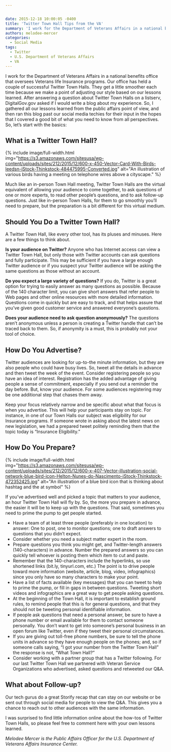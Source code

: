 ```yaml
---


date: 2015-12-18 10:00:05 -0400
title: 'Twitter Town Hall Tips from the VA'
summary: 'I work for the Department of Veterans Affairs in a national benefits office that oversees Veterans life Insurance programs. Our office has held a couple of successful Twitter Town Halls. They get a little smoother each time because we make a point of adjusting our style based on our lessons learned. After answering a question'
authors: melodee-mercer
categories:
  - Social Media
tags:
  - Twitter
  - U.S. Department of Veterans Affairs
  - VA
---
```


I work for the Department of Veterans Affairs in a national benefits office that oversees Veterans life Insurance programs. Our office has held a couple of successful Twitter Town Halls. They get a little smoother each time because we make a point of adjusting our style based on our lessons learned. After answering a question about Twitter Town Halls on a listserv, DigitalGov.gov asked if I would write a blog about my experience. So, I gathered all our lessons learned from the public affairs point of view, and then ran this blog past our social media techies for their input in the hopes that I covered a good bit of what you need to know from all perspectives. So, let’s start with the basics:

## What is a Twitter Town Hall? 
{% include image/full-width.html img="https://s3.amazonaws.com/sitesusa/wp-content/uploads/sites/212/2015/12/600-x-450-Vector-Card-With-Birds-leedsn-iStock-Thinkstock-484475995-Converted.jpg" alt="An illustration of various birds having a meeting on telephone wires above a cityscape." %} 

Much like an in-person Town Hall meeting, Twitter Town Halls are the virtual equivalent of allowing your audience to come together, to ask questions of one or more experts, to read other people’s questions, and to ask follow-up questions. Just like in-person Town Halls, for them to go smoothly you’ll need to prepare, but the preparation is a bit different for this virtual medium.

## Should You Do a Twitter Town Hall?

A Twitter Town Hall, like every other tool, has its pluses and minuses. Here are a few things to think about.

**Is your audience on Twitter?** Anyone who has Internet access can view a Twitter Town Hall, but only those with Twitter accounts can ask questions and fully participate. This may be sufficient if you have a large enough Twitter audience or if you suspect your Twitter audience will be asking the same questions as those without an account.

**Do you expect a large variety of questions?** If you do, Twitter is a great option for trying to easily answer as many questions as possible. Because of the 140 character limit, you can give short answers that refer people to Web pages and other online resources with more detailed information. Questions come in quickly but are easy to track, and that helps assure that you’ve given good customer service and answered everyone’s questions.

**Does your audience need to ask question anonymously?** The questions aren&#8217;t anonymous unless a person is creating a Twitter handle that can&#8217;t be traced back to them. So, if anonymity is a must, this is probably not your tool of choice.

## How Do You Advertise?

Twitter audiences are looking for up-to-the minute information, but they are also people who could have busy lives. So, tweet all the details in advance and then tweet the week of the event. Consider registering people so you have an idea of interest. Registration has the added advantage of giving people a sense of commitment, especially if you send out a reminder the day before. But, know your audience. For some audiences registering may be one additional step that chases them away.

Keep your focus relatively narrow and be specific about what that focus is when you advertise. This will help your participants stay on topic. For instance, in one of our Town Halls our subject was eligibility for our Insurance programs. If someone wrote in asking about the latest news on new legislation, we had a prepared tweet politely reminding them that the topic today is “Insurance Eligibility.”

## How Do You Prepare? 
{% include image/full-width.html img="https://s3.amazonaws.com/sitesusa/wp-content/uploads/sites/212/2015/12/600-x-407-Vector-illustration-social-network-blue-bird-icon-Helton-Nunes-do-Nascimento-iStock-Thinkstock-472352425.jpg" alt="An illustration of a blue bird icon that is thinking about hashtag and the at symbol" %} 

If you’ve advertised well and picked a topic that matters to your audience, an hour Twitter Town Hall will fly by. So, the more you prepare in advance, the easier it will be to keep up with the questions. That said, sometimes you need to prime the pump to get people started.

  * Have a team of at least three people (preferably in one location) to answer: One to post, one to monitor questions; one to draft answers to questions that you didn&#8217;t expect.
  * Consider whether you need a subject matter expert in the room.
  * Prepare questions you think you might get, and Twitter-length answers (140-characters) in advance. Number the prepared answers so you can quickly tell whoever is posting them which item to cut and paste.
  * Remember that the 140-characters include the hyperlinks, so use shortened links (bit.ly, tinyurl.com, etc.) The point is to drive people toward more information (website, article, blog, video, infographics) since you only have so many characters to make your point.
  * Have a list of facts available (key messages) that you can tweet to help to prime the pump, or fill in gaps in between questions. Tweeting short videos and infographics are a great way to get people asking questions.
  * At the beginning of the Town Hall, it is important to establish ground rules, to remind people that this is for general questions, and that they should not be tweeting personal identifiable information.
  * If people ask questions that need a personal answer, be sure to have a phone number or email available for them to contact someone personally. You don’t want to get into someone’s personal business in an open forum like Twitter, even if they tweet their personal circumstances.
  * If you are giving out toll-free phone numbers, be sure to tell the phone units in advance so they have enough people on the phones; and, so if someone calls saying, “I got your number from the Twitter Town Hall” the response is not, “What Town Hall?”
  * Consider working with a partner group that has a Twitter following. For our last Twitter Town Hall we partnered with Veteran Service Organizations who advertised, asked questions and retweeted our Q&A.

## What about Follow-up?

Our tech gurus do a great Storify recap that can stay on our website or be sent out through social media for people to view the Q&A. This gives you a chance to reach out to other audiences with the same information.

I was surprised to find little information online about the how-tos of Twitter Town Halls, so please feel free to comment here with your own lessons learned.

_Melodee Mercer is the Public Affairs Officer for the U.S. Department of Veterans Affairs Insurance Center._